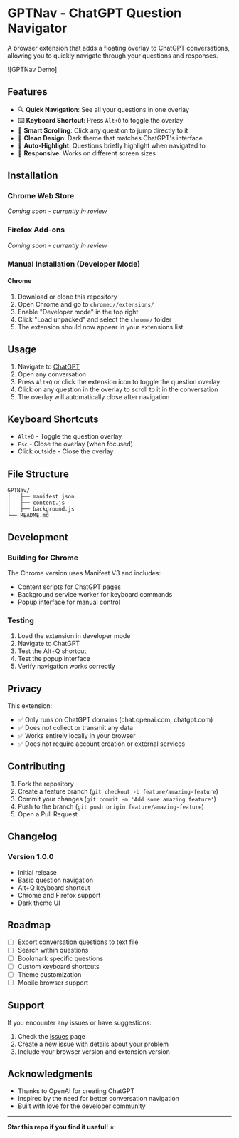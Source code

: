 # GPTNav - ChatGPT Question Navigator

A browser extension that adds a floating overlay to ChatGPT conversations, allowing you to quickly navigate through your questions and responses.

![GPTNav Demo]

## Features

- 🔍 **Quick Navigation**: See all your questions in one overlay
- ⌨️ **Keyboard Shortcut**: Press `Alt+Q` to toggle the overlay
- 🎯 **Smart Scrolling**: Click any question to jump directly to it
- 🎨 **Clean Design**: Dark theme that matches ChatGPT's interface
- 🔄 **Auto-Highlight**: Questions briefly highlight when navigated to
- 📱 **Responsive**: Works on different screen sizes

## Installation

### Chrome Web Store
*Coming soon - currently in review*

### Firefox Add-ons
*Coming soon - currently in review*

### Manual Installation (Developer Mode)

#### Chrome
1. Download or clone this repository
2. Open Chrome and go to `chrome://extensions/`
3. Enable "Developer mode" in the top right
4. Click "Load unpacked" and select the `chrome/` folder
5. The extension should now appear in your extensions list

## Usage

1. Navigate to [ChatGPT](https://chat.openai.com)
2. Open any conversation
3. Press `Alt+Q` or click the extension icon to toggle the question overlay
4. Click on any question in the overlay to scroll to it in the conversation
5. The overlay will automatically close after navigation

## Keyboard Shortcuts

- `Alt+Q` - Toggle the question overlay
- `Esc` - Close the overlay (when focused)
- Click outside - Close the overlay

## File Structure

```
GPTNav/
│   ├── manifest.json
│   ├── content.js
│   ├── background.js
└── README.md
```

## Development

### Building for Chrome
The Chrome version uses Manifest V3 and includes:
- Content scripts for ChatGPT pages
- Background service worker for keyboard commands
- Popup interface for manual control


### Testing
1. Load the extension in developer mode
2. Navigate to ChatGPT
3. Test the Alt+Q shortcut
4. Test the popup interface
5. Verify navigation works correctly

## Privacy

This extension:
- ✅ Only runs on ChatGPT domains (chat.openai.com, chatgpt.com)
- ✅ Does not collect or transmit any data
- ✅ Works entirely locally in your browser
- ✅ Does not require account creation or external services


## Contributing

1. Fork the repository
2. Create a feature branch (`git checkout -b feature/amazing-feature`)
3. Commit your changes (`git commit -m 'Add some amazing feature'`)
4. Push to the branch (`git push origin feature/amazing-feature`)
5. Open a Pull Request

## Changelog

### Version 1.0.0
- Initial release
- Basic question navigation
- Alt+Q keyboard shortcut
- Chrome and Firefox support
- Dark theme UI

## Roadmap

- [ ] Export conversation questions to text file
- [ ] Search within questions
- [ ] Bookmark specific questions
- [ ] Custom keyboard shortcuts
- [ ] Theme customization
- [ ] Mobile browser support

## Support

If you encounter any issues or have suggestions:

1. Check the [Issues](https://github.com/yourusername/GPTNav/issues) page
2. Create a new issue with details about your problem
3. Include your browser version and extension version

## Acknowledgments

- Thanks to OpenAI for creating ChatGPT
- Inspired by the need for better conversation navigation
- Built with love for the developer community

---

**Star this repo if you find it useful! ⭐**